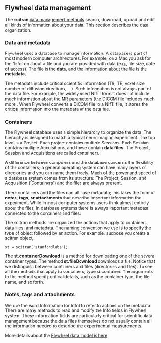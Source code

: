 ## Flywheel data management

The **scitran** [data management methods](data-management) search, download, upload and edit all kinds of information about your data.  This section describes the data organization.

### Data and metadata
Flywheel uses a database to manage information.  A database is part of most modern computer architectures. For example, on a Mac you ask for the 'Info' on about a file and you are provided with data (e.g., file size, date of access). The file is the **data**, and the information about the file is the **metadata**. 

The metadata include critical scientific information (TR, TE, voxel size, number of diffusion directions, ...). Such information is not always part of the data file.  For example, the widely used NIfTI format does not include much information about the MR parameters (the DICOM file includes much more). When Flywheel converts a DICOM file to a NIfTI file, it stores the critical information into the metadata of the data file.  

### Containers
The Flywheel database uses a simple hierarchy to organize the data.  The hierarchy is designed to match a typical neuroimaging experiment. The top level is a Project.  Each project contains multiple Sessions. Each Session contains multiple Acquisitions, and these contain **data files**.  The Project, Session and Acquisitions are called containers.

A difference between computers and the database concerns the flexibility of the containers; a general operating system can have many layers of directories and you can name them freely.  Much of the power and speed of a database system comes from its structure:  The Project, Session, and Acquisition ('Containers') and the files are always present.

There containers and the files can all have metadata; this takes the form of **notes, tags, or attachments** that describe important information the experiment. While in most computer systems users think almost entirely about the files, in database systems there is always important metadata connected to the containers and files. 

The scitran methods are organized the actions that apply to containers, data files, and metadata. The naming convention we use is to specify the type of object followed by an action.  For example, suppose you create a scitran object, 

    st = scitran('stanfordlabs');

The  **st.containerDownload** is a method for downloading one of the several container types.  The method **st.fileDownload** downloads a file. Notice that we distinguish between containers and files (directories and files).  To see all the methods that apply to containers, type st.container<TAB>. The arguments to the method specify critical details, such as the container type, the file name, and so forth.

### Notes, tags and attachments
We use the word Information (or Info) to refer to actions on the metadata.  There are many methods to read and modify the Info fields in Flywheel system.  These information fields are particularly critical for scientific data management because the data files themselves do not usually contain all the information needed to describe the experimental measurements.


More details about the [Flywheel data model is here](Flywheel-data-model)

